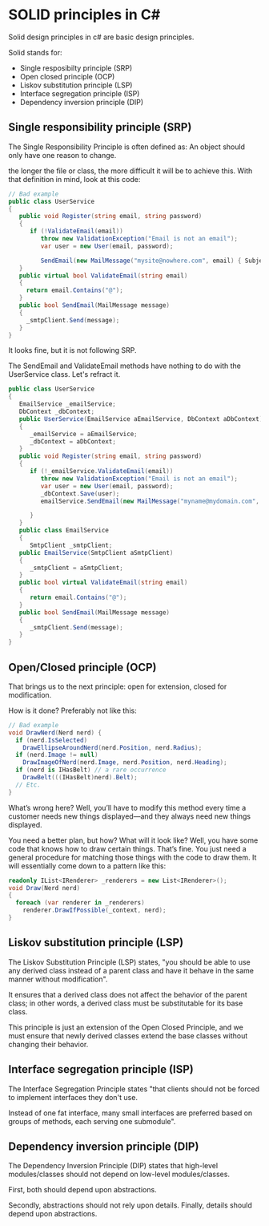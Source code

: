 # SOLID principles in C#

Solid design principles in c# are basic design principles.

Solid stands for:
- Single resposibilty principle (SRP)
- Open closed principle (OCP)
- Liskov substitution principle (LSP)
- Interface segregation principle (ISP)
- Dependency inversion principle (DIP)

## Single responsibility principle (SRP)
The Single Responsibility Principle is often defined as: An object should only have one reason to change.

the longer the file or class, the more difficult it will be to achieve this. With that definition in mind, look at this code:
```C#
// Bad example
public class UserService
{
   public void Register(string email, string password)
   {
      if (!ValidateEmail(email))
         throw new ValidationException("Email is not an email");
         var user = new User(email, password);

         SendEmail(new MailMessage("mysite@nowhere.com", email) { Subject="HEllo foo" });
   }
   public virtual bool ValidateEmail(string email)
   {
     return email.Contains("@");
   }
   public bool SendEmail(MailMessage message)
   {
     _smtpClient.Send(message);
   }
}
```
It looks fine, but it is not following SRP.

The SendEmail and ValidateEmail methods have nothing to do with the UserService class. Let's refract it.
```C#
public class UserService
{
   EmailService _emailService;
   DbContext _dbContext;
   public UserService(EmailService aEmailService, DbContext aDbContext)
   {
      _emailService = aEmailService;
      _dbContext = aDbContext;
   }
   public void Register(string email, string password)
   {
      if (!_emailService.ValidateEmail(email))
         throw new ValidationException("Email is not an email");
         var user = new User(email, password);
         _dbContext.Save(user);
         emailService.SendEmail(new MailMessage("myname@mydomain.com", email) {Subject="Hi. How are you!"});

      }
   }
   public class EmailService
   {
      SmtpClient _smtpClient;
   public EmailService(SmtpClient aSmtpClient)
   {
      _smtpClient = aSmtpClient;
   }
   public bool virtual ValidateEmail(string email)
   {
      return email.Contains("@");
   }
   public bool SendEmail(MailMessage message)
   {
      _smtpClient.Send(message);
   }
}
```

## Open/Closed principle (OCP)
That brings us to the next principle: open for extension, closed for modification.

How is it done? Preferably not like this:
```C#
// Bad example
void DrawNerd(Nerd nerd) {
  if (nerd.IsSelected)
    DrawEllipseAroundNerd(nerd.Position, nerd.Radius);
  if (nerd.Image != null)
    DrawImageOfNerd(nerd.Image, nerd.Position, nerd.Heading);
  if (nerd is IHasBelt) // a rare occurrence
    DrawBelt(((IHasBelt)nerd).Belt);
  // Etc.
}
```
What’s wrong here? Well, you’ll have to modify this method every time a customer needs new things displayed—and they always need new things displayed.

You need a better plan, but how? What will it look like? Well, you have some code that knows how to draw certain things. That’s fine. You just need a general procedure for matching those things with the code to draw them. It will essentially come down to a pattern like this:
```C#
readonly IList<IRenderer> _renderers = new List<IRenderer>();
void Draw(Nerd nerd)
{
  foreach (var renderer in _renderers)
    renderer.DrawIfPossible(_context, nerd);
}
```

## Liskov substitution principle (LSP)
The Liskov Substitution Principle (LSP) states, "you should be able to use any derived class instead of a parent class and have it behave in the same manner without modification".

It ensures that a derived class does not affect the behavior of the parent class; in other words, a derived class must be substitutable for its base class.

This principle is just an extension of the Open Closed Principle, and we must ensure that newly derived classes extend the base classes without changing their behavior.

## Interface segregation principle (ISP)
The Interface Segregation Principle states "that clients should not be forced to implement interfaces they don't use.

Instead of one fat interface, many small interfaces are preferred based on groups of methods, each serving one submodule".

## Dependency inversion principle (DIP)
The Dependency Inversion Principle (DIP) states that high-level modules/classes should not depend on low-level modules/classes.

First, both should depend upon abstractions.

Secondly, abstractions should not rely upon details. Finally, details should depend upon abstractions.
